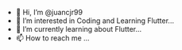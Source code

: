 - 👋 Hi, I’m @juancjr99
- 👀 I’m interested in Coding and Learning Flutter...
- 🌱 I’m currently learning about Flutter...
- 📫 How to reach me ...

<!---
juancjr99/juancjr99 is a ✨ special ✨ repository because its `README.md` (this file) appears on your GitHub profile.
You can click the Preview link to take a look at your changes.
--->
